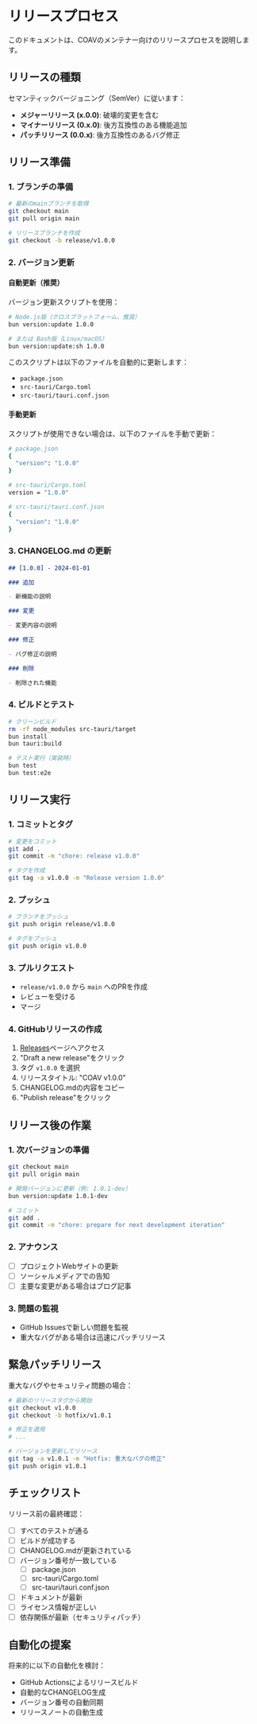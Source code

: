 # リリースプロセス

このドキュメントは、COAVのメンテナー向けのリリースプロセスを説明します。

## リリースの種類

セマンティックバージョニング（SemVer）に従います：

- **メジャーリリース (x.0.0)**: 破壊的変更を含む
- **マイナーリリース (0.x.0)**: 後方互換性のある機能追加
- **パッチリリース (0.0.x)**: 後方互換性のあるバグ修正

## リリース準備

### 1. ブランチの準備

```bash
# 最新のmainブランチを取得
git checkout main
git pull origin main

# リリースブランチを作成
git checkout -b release/v1.0.0
```

### 2. バージョン更新

#### 自動更新（推奨）

バージョン更新スクリプトを使用：

```bash
# Node.js版（クロスプラットフォーム、推奨）
bun version:update 1.0.0

# または Bash版（Linux/macOS）
bun version:update:sh 1.0.0
```

このスクリプトは以下のファイルを自動的に更新します：

- `package.json`
- `src-tauri/Cargo.toml`
- `src-tauri/tauri.conf.json`

#### 手動更新

スクリプトが使用できない場合は、以下のファイルを手動で更新：

```bash
# package.json
{
  "version": "1.0.0"
}

# src-tauri/Cargo.toml
version = "1.0.0"

# src-tauri/tauri.conf.json
{
  "version": "1.0.0"
}
```

### 3. CHANGELOG.md の更新

```markdown
## [1.0.0] - 2024-01-01

### 追加

- 新機能の説明

### 変更

- 変更内容の説明

### 修正

- バグ修正の説明

### 削除

- 削除された機能
```

### 4. ビルドとテスト

```bash
# クリーンビルド
rm -rf node_modules src-tauri/target
bun install
bun tauri:build

# テスト実行（実装時）
bun test
bun test:e2e
```

## リリース実行

### 1. コミットとタグ

```bash
# 変更をコミット
git add .
git commit -m "chore: release v1.0.0"

# タグを作成
git tag -a v1.0.0 -m "Release version 1.0.0"
```

### 2. プッシュ

```bash
# ブランチをプッシュ
git push origin release/v1.0.0

# タグをプッシュ
git push origin v1.0.0
```

### 3. プルリクエスト

- `release/v1.0.0` から `main` へのPRを作成
- レビューを受ける
- マージ

### 4. GitHubリリースの作成

1. [Releases](https://github.com/tact-software/coav/releases)ページへアクセス
2. "Draft a new release"をクリック
3. タグ `v1.0.0` を選択
4. リリースタイトル: "COAV v1.0.0"
5. CHANGELOG.mdの内容をコピー
6. "Publish release"をクリック

## リリース後の作業

### 1. 次バージョンの準備

```bash
git checkout main
git pull origin main

# 開発バージョンに更新（例: 1.0.1-dev）
bun version:update 1.0.1-dev

# コミット
git add .
git commit -m "chore: prepare for next development iteration"
```

### 2. アナウンス

- [ ] プロジェクトWebサイトの更新
- [ ] ソーシャルメディアでの告知
- [ ] 主要な変更がある場合はブログ記事

### 3. 問題の監視

- GitHub Issuesで新しい問題を監視
- 重大なバグがある場合は迅速にパッチリリース

## 緊急パッチリリース

重大なバグやセキュリティ問題の場合：

```bash
# 最新のリリースタグから開始
git checkout v1.0.0
git checkout -b hotfix/v1.0.1

# 修正を適用
# ...

# バージョンを更新してリリース
git tag -a v1.0.1 -m "Hotfix: 重大なバグの修正"
git push origin v1.0.1
```

## チェックリスト

リリース前の最終確認：

- [ ] すべてのテストが通る
- [ ] ビルドが成功する
- [ ] CHANGELOG.mdが更新されている
- [ ] バージョン番号が一致している
  - [ ] package.json
  - [ ] src-tauri/Cargo.toml
  - [ ] src-tauri/tauri.conf.json
- [ ] ドキュメントが最新
- [ ] ライセンス情報が正しい
- [ ] 依存関係が最新（セキュリティパッチ）

## 自動化の提案

将来的に以下の自動化を検討：

- GitHub Actionsによるリリースビルド
- 自動的なCHANGELOG生成
- バージョン番号の自動同期
- リリースノートの自動生成
